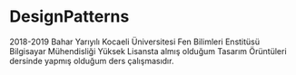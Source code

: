 # DesignPatterns
2018-2019 Bahar Yarıyılı Kocaeli Üniversitesi Fen Bilimleri Enstitüsü Bilgisayar Mühendisliği Yüksek Lisansta almış olduğum Tasarım Örüntüleri dersinde yapmış olduğum ders çalışmasıdır.

